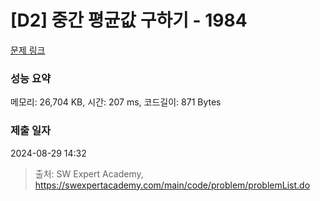 # [D2] 중간 평균값 구하기 - 1984 

[문제 링크](https://swexpertacademy.com/main/code/problem/problemDetail.do?contestProbId=AV5Pw_-KAdcDFAUq) 

### 성능 요약

메모리: 26,704 KB, 시간: 207 ms, 코드길이: 871 Bytes

### 제출 일자

2024-08-29 14:32



> 출처: SW Expert Academy, https://swexpertacademy.com/main/code/problem/problemList.do